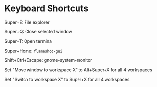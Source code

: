 # Keyboard Shortcuts

Super+E: File explorer

Super+Q: Close selected window

Super+T: Open terminal

Super+Home: `flameshot-gui`

Shift+Ctrl+Escape: gnome-system-monitor

Set "Move window to workspace X" to Alt+Super+X for all 4 workspaces

Set "Switch to workspace X" to Super+X for all 4 workspaces

